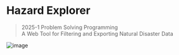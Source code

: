 # Hazard Explorer
> 2025-1 Problem Solving Programming   
> A Web Tool for Filtering and Exporting Natural Disaster Data

![image](https://github.com/user-attachments/assets/3d57cea0-6c83-4eaa-8a72-2dfb823d14f6)
